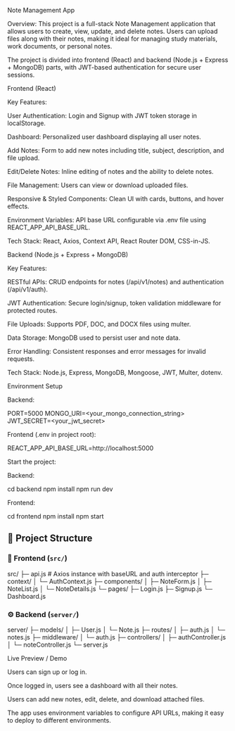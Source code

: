 Note Management App

Overview:
This project is a full-stack Note Management application that allows users to create, view, update, and delete notes. Users can upload files along with their notes, making it ideal for managing study materials, work documents, or personal notes.

The project is divided into frontend (React) and backend (Node.js + Express + MongoDB) parts, with JWT-based authentication for secure user sessions.

Frontend (React)

Key Features:

User Authentication: Login and Signup with JWT token storage in localStorage.

Dashboard: Personalized user dashboard displaying all user notes.

Add Notes: Form to add new notes including title, subject, description, and file upload.

Edit/Delete Notes: Inline editing of notes and the ability to delete notes.

File Management: Users can view or download uploaded files.

Responsive & Styled Components: Clean UI with cards, buttons, and hover effects.

Environment Variables: API base URL configurable via .env file using REACT_APP_API_BASE_URL.

Tech Stack: React, Axios, Context API, React Router DOM, CSS-in-JS.

Backend (Node.js + Express + MongoDB)

Key Features:

RESTful APIs: CRUD endpoints for notes (/api/v1/notes) and authentication (/api/v1/auth).

JWT Authentication: Secure login/signup, token validation middleware for protected routes.

File Uploads: Supports PDF, DOC, and DOCX files using multer.

Data Storage: MongoDB used to persist user and note data.

Error Handling: Consistent responses and error messages for invalid requests.

Tech Stack: Node.js, Express, MongoDB, Mongoose, JWT, Multer, dotenv.

Environment Setup

Backend:

PORT=5000
MONGO_URI=<your_mongo_connection_string>
JWT_SECRET=<your_jwt_secret>


Frontend (.env in project root):

REACT_APP_API_BASE_URL=http://localhost:5000


Start the project:

Backend:

cd backend
npm install
npm run dev


Frontend:

cd frontend
npm install
npm start

## 📂 Project Structure

### 🧭 Frontend (`src/`)

src/
├─ api.js # Axios instance with baseURL and auth interceptor
├─ context/
│ └─ AuthContext.js
├─ components/
│ ├─ NoteForm.js
│ ├─ NoteList.js
│ └─ NoteDetails.js
└─ pages/
├─ Login.js
├─ Signup.js
└─ Dashboard.js


### ⚙️ Backend (`server/`)


server/
├─ models/
│ ├─ User.js
│ └─ Note.js
├─ routes/
│ ├─ auth.js
│ └─ notes.js
├─ middleware/
│ └─ auth.js
├─ controllers/
│ ├─ authController.js
│ └─ noteController.js
└─ server.js

Live Preview / Demo

Users can sign up or log in.

Once logged in, users see a dashboard with all their notes.

Users can add new notes, edit, delete, and download attached files.

The app uses environment variables to configure API URLs, making it easy to deploy to different environments.

